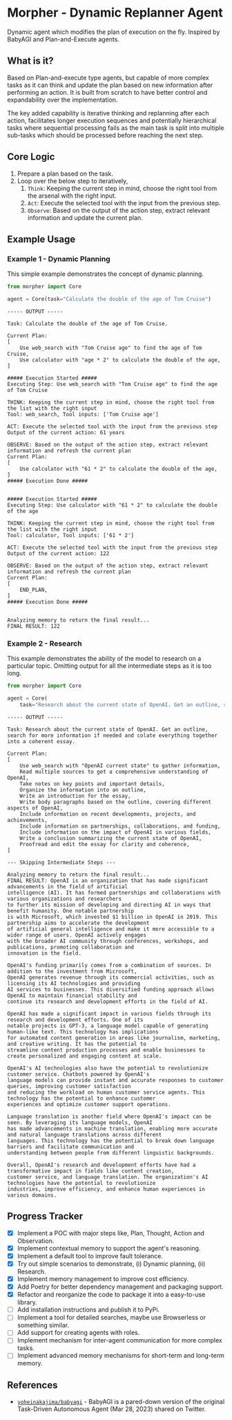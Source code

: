 # Morpher - Dynamic Replanner Agent

Dynamic agent which modifies the plan of execution on the fly. Inspired by BabyAGI and Plan-and-Execute agents.

## What is it?

Based on Plan-and-execute type agents, but capable of more complex tasks as it can think and update the plan based on
new information after performing an action. It is built from scratch to have better control and expandability over the
implementation.

The key added capability is iterative thinking and replanning after each action, facilitates longer execution sequences
and potentially hierarchical tasks where sequential processing fails as the main task is split into multiple sub-tasks
which should be processed before reaching the next step.

## Core Logic

1. Prepare a plan based on the task.
2. Loop over the below step to iteratively,
    1. `Think`: Keeping the current step in mind, choose the right tool from the arsenal with the right input.
    2. `Act`: Execute the selected tool with the input from the previous step.
    3. `Observe`: Based on the output of the action step, extract relevant information and update the current plan.

## Example Usage

### Example 1 - Dynamic Planning

This simple example demonstrates the concept of dynamic planning.

```python
from morpher import Core

agent = Core(task="Calculate the double of the age of Tom Cruise")
```

```
----- OUTPUT -----

Task: Calculate the double of the age of Tom Cruise.

Current Plan:
[
    Use web_search with "Tom Cruise age" to find the age of Tom Cruise,
    Use calculator with "age * 2" to calculate the double of the age,
]

##### Execution Started #####
Executing Step: Use web_search with "Tom Cruise age" to find the age of Tom Cruise

THINK: Keeping the current step in mind, choose the right tool from the list with the right input
Tool: web_search, Tool inputs: ['Tom Cruise age']

ACT: Execute the selected tool with the input from the previous step
Output of the current action: 61 years

OBSERVE: Based on the output of the action step, extract relevant information and refresh the current plan
Current Plan:
[
    Use calculator with "61 * 2" to calculate the double of the age,
]
##### Execution Done #####


##### Execution Started #####
Executing Step: Use calculator with "61 * 2" to calculate the double of the age

THINK: Keeping the current step in mind, choose the right tool from the list with the right input
Tool: calculator, Tool inputs: ['61 * 2']

ACT: Execute the selected tool with the input from the previous step
Output of the current action: 122

OBSERVE: Based on the output of the action step, extract relevant information and refresh the current plan
Current Plan:
[
    END_PLAN,
]
##### Execution Done #####


Analyzing memory to return the final result...
FINAL RESULT: 122
```

### Example 2 - Research

This example demonstrates the ability of the model to research on a particular topic. Omitting output for all the
intermediate steps as it is too long.

```python
from morpher import Core

agent = Core(
    task="Research about the current state of OpenAI. Get an outline, search for more information if needed and colate everything together into a coherent essay.")
```

```
----- OUTPUT -----

Task: Research about the current state of OpenAI. Get an outline, search for more information if needed and colate everything together into a coherent essay.

Current Plan:
[
    Use web_search with "OpenAI current state" to gather information,
    Read multiple sources to get a comprehensive understanding of OpenAI,
    Take notes on key points and important details,
    Organize the information into an outline,
    Write an introduction for the essay,
    Write body paragraphs based on the outline, covering different aspects of OpenAI,
    Include information on recent developments, projects, and achievements,
    Include information on partnerships, collaborations, and funding,
    Include information on the impact of OpenAI in various fields,
    Write a conclusion summarizing the current state of OpenAI,
    Proofread and edit the essay for clarity and coherence,
]

--- Skipping Intermediate Steps ---

Analyzing memory to return the final result...
FINAL RESULT: OpenAI is an organization that has made significant advancements in the field of artificial
intelligence (AI). It has formed partnerships and collaborations with various organizations and researchers
to further its mission of developing and directing AI in ways that benefit humanity. One notable partnership
is with Microsoft, which invested $1 billion in OpenAI in 2019. This partnership aims to accelerate the development
of artificial general intelligence and make it more accessible to a wider range of users. OpenAI actively engages
with the broader AI community through conferences, workshops, and publications, promoting collaboration and
innovation in the field.

OpenAI's funding primarily comes from a combination of sources. In addition to the investment from Microsoft,
OpenAI generates revenue through its commercial activities, such as licensing its AI technologies and providing
AI services to businesses. This diversified funding approach allows OpenAI to maintain financial stability and
continue its research and development efforts in the field of AI.

OpenAI has made a significant impact in various fields through its research and development efforts. One of its
notable projects is GPT-3, a language model capable of generating human-like text. This technology has implications
for automated content generation in areas like journalism, marketing, and creative writing. It has the potential to
streamline content production processes and enable businesses to create personalized and engaging content at scale.

OpenAI's AI technologies also have the potential to revolutionize customer service. Chatbots powered by OpenAI's
language models can provide instant and accurate responses to customer queries, improving customer satisfaction
and reducing the workload on human customer service agents. This technology has the potential to enhance customer
experiences and optimize customer support operations.

Language translation is another field where OpenAI's impact can be seen. By leveraging its language models, OpenAI
has made advancements in machine translation, enabling more accurate and natural language translations across different
languages. This technology has the potential to break down language barriers and facilitate communication and
understanding between people from different linguistic backgrounds.

Overall, OpenAI's research and development efforts have had a transformative impact in fields like content creation,
customer service, and language translation. The organization's AI technologies have the potential to revolutionize
industries, improve efficiency, and enhance human experiences in various domains.
```

## Progress Tracker

- [x] Implement a POC with major steps like, Plan, Thought, Action and Observation.
- [x] Implement contextual memory to support the agent's reasoning.
- [x] Implement a default tool to improve fault tolerance.
- [x] Try out simple scenarios to demonstrate, (i) Dynamic planning, (ii) Research.
- [x] Implement memory management to improve cost efficiency.
- [x] Add Poetry for better dependency management and packaging support.
- [x] Refactor and reorganize the code to package it into a easy-to-use library.
- [ ] Add installation instructions and publish it to PyPi.
- [ ] Implement a tool for detailed searches, maybe use Browserless or something similar.
- [ ] Add support for creating agents with roles.
- [ ] Implement mechanism for inter-agent communication for more complex tasks.
- [ ] Implement advanced memory mechanisms for short-term and long-term memory.

## References

- [`yoheinakajima/babyagi`](https://github.com/yoheinakajima/babyagi) - BabyAGI is a pared-down version of the original
  Task-Driven Autonomous Agent (Mar 28, 2023) shared on Twitter.

